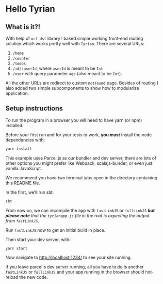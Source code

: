 # Hello Tyrian

## What is it?!
With help of `url-dsl` library I baked simple working front-end routing solution which works pretty well with `Tyrian`. There are several URLs: 

1. `/home`
2. `/counter` 
3. `/todos`
4. `/id/:userId`, where `userId` is meant to be `Int`
5. `/user` with query parameter `age` (also meant to be `Int`).


All the other URLs are redirect to custom `notFound` page. Besides of routing I also added two simple subcomponents to show how to modularize application. 

## Setup instructions

To run the program in a browser you will need to have yarn (or npm) installed.

Before your first run and for your tests to work, **you must** install the node dependencies with:

```sh
yarn install
```

This example uses Parcel.js as our bundler and dev server, there are lots of other options you might prefer like Webpack, scalajs-bunder, or even just vanilla JavaScript.

We recommend you have two terminal tabs open in the directory containing this README file.

In the first, we'll run sbt.

```sh
sbt
```

From now on, we can recompile the app with `fastLinkJS` or `fullLinkJS` _**but please note** that the `tyrianapp.js` file in the root is expecting the output from `fastLinkJS`_.

Run `fastLinkJS` now to get an initial build in place.

Then start your dev server, with:

```sh
yarn start
```

Now navigate to [http://localhost:1234/](http://localhost:1234/) to see your site running.

If you leave parcel's dev server running, all you have to do is another `fastLinkJS` or `fullLinkJS` and your app running in the browser should hot-reload the new code.
